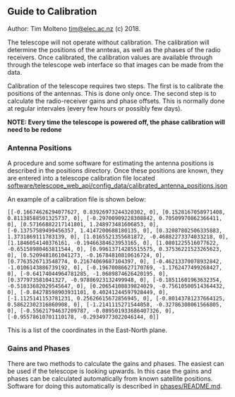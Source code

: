 ## Guide to Calibration

Author: Tim Molteno tim@elec.ac.nz (c) 2018.

The telescope will not operate without calibration. The calibration will determine the positions of the annteas, as well as the phases of the radio receivers. Once calibrated, the calibration values are available through through the telescope web interface so that images can be made from the data. 

Calibration of the telescope requires two steps. The first is to calibrate the positions of the antennas. This is done only once. The second step is to calculate the radio-receiver gains and phase offsets. This is normally done at regular intervales (every few hours or possibly few days).

**NOTE: Every time the telescope is powered off, the phase calibration will need to be redone**

### Antenna Positions

A procedure and some software for estimating the antenna positions is described in the positions directory. Once these positions are known, they are entered into a telescope calibration file located [software/telescope_web_api/config_data/calibrated_antenna_positions.json](../../software/containers/telescope_web_api/config_data/calibrated_antenna_positions.json)
    
An example of a calibration file is shown below:

    [[-0.16674626294077627, 0.83926973244320302, 0], [0.1528167058971408, 0.81138588501325737, 0], [-0.29700909228308842, 0.70509970862366411, 0], [0.57166882217141801, 1.248973481606853, 0], [-0.13757589499456357, 1.4147200688180135, 0], [0.32087802506335883, 1.3731869111783139, 0], [1.0165521355681872, -0.46882273374033218, 0], [1.1846054140376161, -0.19466384623953165, 0], [1.0801225516077622, -0.65158980463811544, 0], [0.99613714285515575, 0.37536221523265623, 0], [0.5209481861041273, -0.16784810810616724, 0], [0.7763526713548774, 0.21674069687104397, 0], [-0.46213370078932842, -1.0106143886739192, 0], [-0.19670086627170769, -1.1762477499268427, 0], [-0.64174044964781285, -1.0689874626420195, 0], [0.377973581041327, -0.97886923132499948, 0], [-0.18511601963632354, -0.51833682029545647, 0], [0.20654108839824029, -0.75610500514364432, 0], [-0.84278598903931101, 0.40241244597928449, 0], [-1.1125141153781231, 0.25626615672856945, 0], [-0.80143781237664125, 0.58622302316860908, 0], [-1.2141115271544058, -0.32786308061566805, 0], [-0.55621794637209787, -0.089501933686407326, 0], [-0.95578610701110178, -0.29349773022046144, 0]]

This is a list of the coordinates in the East-North plane. 

### Gains and Phases

There are two methods to calculate the gains and phases. The easiest can be used if the telescope is looking upwards. In this case the gains and phases can be calculated automatically from known satellite positions. Software for doing this automatically is described in [phases/README.md](phases/README.md).


